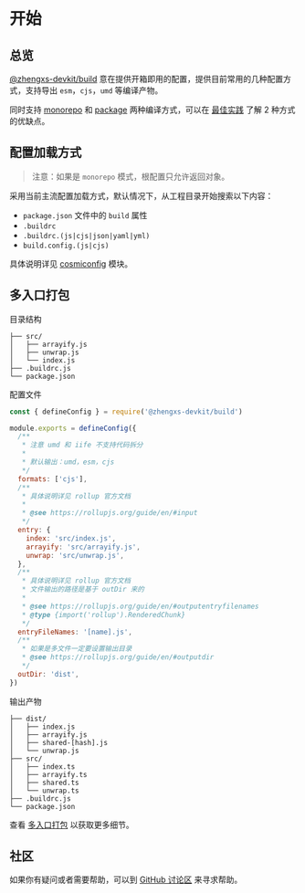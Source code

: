 # 开始

## 总览

[@zhengxs-devkit/build](https://www.npmjs.com/package/@zhengxs-devkit/build) 意在提供开箱即用的配置，提供目前常用的几种配置方式，支持导出 `esm`，`cjs`，`umd` 等编译产物。

同时支持 [monorepo](./run-in-lerna) 和 [package](./run) 两种编译方式，可以在 [最佳实践](/) 了解 2 种方式的优缺点。

## 配置加载方式

> 注意：如果是 `monorepo` 模式，根配置只允许返回对象。

采用当前主流配置加载方式，默认情况下，从工程目录开始搜索以下内容：

- `package.json` 文件中的 `build` 属性
- `.buildrc`
- `.buildrc.(js|cjs|json|yaml|yml)`
- `build.config.(js|cjs)`

具体说明详见 [cosmiconfig](https://www.npmjs.com/package/cosmiconfig) 模块。

## 多入口打包

目录结构

```text
├── src/
│   ├── arrayify.js
│   ├── unwrap.js
│   └── index.js
├── .buildrc.js
└── package.json
```

配置文件

```js
const { defineConfig } = require('@zhengxs-devkit/build')

module.exports = defineConfig({
  /**
   * 注意 umd 和 iife 不支持代码拆分
   *
   * 默认输出：umd，esm，cjs
   */
  formats: ['cjs'],
  /**
   * 具体说明详见 rollup 官方文档
   *
   * @see https://rollupjs.org/guide/en/#input
   */
  entry: {
    index: 'src/index.js',
    arrayify: 'src/arrayify.js',
    unwrap: 'src/unwrap.js',
  },
  /**
   * 具体说明详见 rollup 官方文档
   * 文件输出的路径是基于 outDir 来的
   *
   * @see https://rollupjs.org/guide/en/#outputentryfilenames
   * @type {import('rollup').RenderedChunk}
   */
  entryFileNames: '[name].js',
  /**
   * 如果是多文件一定要设置输出目录
   * @see https://rollupjs.org/guide/en/#outputdir
   */
  outDir: 'dist',
})
```

输出产物

```text
├── dist/
│   ├── index.js
│   ├── arrayify.js
│   ├── shared-[hash].js
│   └── unwrap.js
├── src/
│   ├── index.ts
│   ├── arrayify.ts
│   ├── shared.ts
│   └── unwrap.ts
├── .buildrc.js
└── package.json
```

查看 [多入口打包](https://github.com/zhengxs2018/zhengxs-devkit/tree/main/examples/package-entries) 以获取更多细节。

## 社区

如果你有疑问或者需要帮助，可以到 [GitHub 讨论区][github discussions] 来寻求帮助。

[github discussions]: https://github.com/zhengxs2018/zhengxs-devkit/discussions
